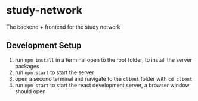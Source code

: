 # study-network
The backend + frontend for the study network

## Development Setup
1. run `npm install` in a terminal open to the root folder, to install the server packages
2. run `npm start` to start the server
3. open a second terminal and navigate to the `client` folder with `cd client`
4. run `npm start` to start the react development server, a browser window should open

